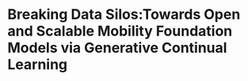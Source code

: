 # Breaking Data Silos:Towards Open and Scalable Mobility Foundation Models via Generative Continual Learning
